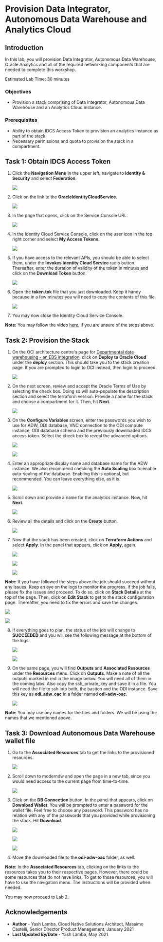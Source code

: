 # Provision Data Integrator, Autonomous Data Warehouse and Analytics Cloud

## Introduction

In this lab, you will provision Data Integrator, Autonomous Data Warehouse, Oracle Analytics and all of the required networking components that are needed to complete this workshop.

Estimated Lab Time: 30 minutes

### Objectives

- Provision a stack comprising of Data Integrator, Autonomous Data Warehouse and an Analytics Cloud instance.

### Prerequisites

- Ability to obtain IDCS Access Token to provision an analytics instance as part of the stack.
- Necessary permissions and quota to provision the stack in a compartment.

## Task 1: Obtain IDCS Access Token

1. Click the **Navigation Menu** in the upper left, navigate to **Identity & Security** and select **Federation**.

	![](https://oracle-livelabs.github.io/common/images/console/id-federation.png " ")	

3. Click on the link to the **OracleIdentityCloudService**.

    ![](./images/1.3.png " ")

4. In the page that opens, click on the Service Console URL.

    ![](./images/1.4.png " ")

5. In the Identity Cloud Service Console, click on the user icon in the top right corner and select **My Access Tokens**.

    ![](./images/1.5.png " ")

6. If you have access to the relevant APIs, you should be able to select them, under the **Invokes Identity Cloud Service** radio button. Thereafter, enter the duration of validity of the token in minutes and click on the **Download Token** button.

    ![](./images/1.6.png " ")

7. Open the **token.tok** file that you just downloaded. Keep it handy because in a few minutes you will need to copy the contents of this file.

    ![](./images/1.7.png " ")

8. You may now close the Identity Cloud Service Console.

**Note:** You may follow the video [here](https://objectstorage.us-ashburn-1.oraclecloud.com/p/OVQA-GCUjlO9VwEdWqHSre02rNj4K6wZ3VsacpzsXNg/n/oradbclouducm/b/bucket-20200907-1650/o/mdw%20-%20idcs.mp4), if you are unsure of the steps above.

## Task 2: Provision the Stack

1. On the OCI architecture centre's page for [Departmental data warehousing - an EBS integration](https://docs.oracle.com/en/solutions/oci-ebs-analysis/index.html#GUID-A8644D8A-54F2-4015-90F1-7727C68E40CD), click on **Deploy to Oracle Cloud** under the **deploy** section. This should take you to the stack creation page. If you are prompted to login to OCI instead, then login to proceed.

    ![](./images/1.13.png " ")

2. On the next screen, review and accept the Oracle Terms of Use by selecting the check box. Doing so will auto-populate the description section and select the terraform version. Provide a name for the stack and choose a compartment for it. Then, hit **Next**.

    ![](./images/1.17.png " ")

3. On the **Configure Variables** screen, enter the passwords you wish to use for ADW, ODI database, VNC connection to the ODI compute instance, ODI database schema and the previously downloaded IDCS access token. Select the check box to reveal the advanced options.

    ![](./images/1.18.png " ")

    ![](./images/1.19.png " ")

4. Enter an appropriate display name and database name for the ADW instance. We also recommend checking the **Auto Scaling** box to enable auto-scaling of the database. Enabling this is optional, but recommended. You can leave everything else, as it is.

    ![](./images/1.20.png " ")
    
5. Scroll down and provide a name for the analytics instance. Now, hit **Next**.

    ![](./images/1.21.png " ")

6. Review all the details and click on the **Create** button.

    ![](./images/1.22.png " ")
    
7. Now that the stack has been created, click on **Terraform Actions** and select **Apply**. In the panel that appears, click on **Apply**, again.

    ![](./images/1.23.png " ")
    
    ![](./images/1.24.png " ")
    
    ![](./images/1.25.png " ")

**Note:**  If you have followed the steps above the job should succeed without any issues. Keep an eye on the logs to monitor the progress. If the job fails, please fix the issues and proceed. To do so, click on **Stack Details** at the top of the page. Then, click on **Edit Stack** to get to the stack configuration page. Thereafter, you need to fix the errors and save the changes.

![](./images/1.26.png " ")
    
![](./images/1.27.png " ")

8. If everything goes to plan, the status of the job will change to **SUCCEEDED** and you will see the following message at the bottom of the logs.

    ![](./images/1.28.png " ")
    
    ![](./images/1.29.png " ")

9. On the same page, you will find **Outputs** and **Associated Resources** under the **Resources** menu. Click on **Outputs**. Make a note of all the outputs marked in red in the image below. You will need all of them in the coming labs. Also copy the ssh\_private\_key and save it in a file. You will need the file to ssh into both, the bastion and the ODI instance. Save this key as **odi\_adw\_oac** in a folder named **odi-adw-oac**.

    ![](./images/1.30.png " ")
    
**Note:** You may use any names for the files and folders. We will be using the names that we mentioned above.

## Task 3: Download Autonomous Data Warehouse wallet file

1. Go to the **Associated Resources** tab to get the links to the provisioned resources.

    ![](./images/1.31.png " ")

2. Scroll down to moderndw and open the page in a new tab, since you would need access to the current page from time-to-time.

    ![](./images/1.32.png " ")
  
3. Click on the **DB Connection** button. In the panel that appears, click on **Download Wallet**. You will be prompted to enter a password for the wallet file. Feel free to choose any password. This password has no relation with any of the passwords that you provided while provisioning the stack. Hit **Download**.

    ![](./images/1.33.png " ")
    
    ![](./images/1.34.png " ")
    
    ![](./images/1.35.png " ")

4. Move the downloaded file to the **odi-adw-oac** folder, as well.

**Note:** In the **Associated Resources** tab, clicking on the links to the resources takes you to their respective pages. However, there could be some resources that do not have links. To get to those resources, you will have to use the navigation menu. The instructions will be provided when needed. 

You may now proceed to Lab 2.

## Acknowledgements
- **Author** - Yash Lamba, Cloud Native Solutions Architect, Massimo Castelli, Senior Director Product Management, January 2021
- **Last Updated By/Date** - Yash Lamba, May 2021
